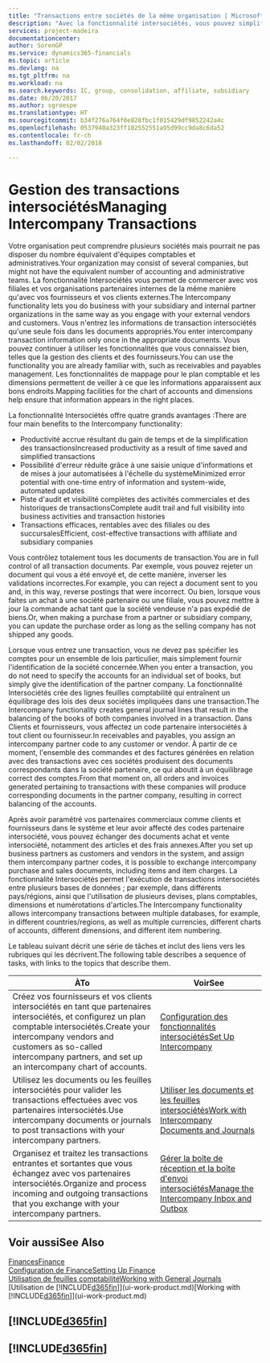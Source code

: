 ```yaml
---
title: "Transactions entre sociétés de la même organisation | Microsoft Docs"
description: "Avec la fonctionnalité intersociétés, vous pouvez simplifier les processus et les transactions entre sociétés appartenant à la même organisation."
services: project-madeira
documentationcenter: 
author: SorenGP
ms.service: dynamics365-financials
ms.topic: article
ms.devlang: na
ms.tgt_pltfrm: na
ms.workload: na
ms.search.keywords: IC, group, consolidation, affiliate, subsidiary
ms.date: 06/20/2017
ms.author: sgroespe
ms.translationtype: HT
ms.sourcegitcommit: b34f276a764f0e828fbc1f015429df9852242a4c
ms.openlocfilehash: 0537940a323ff102552551a95d99cc9da8c6da52
ms.contentlocale: fr-ch
ms.lasthandoff: 02/02/2018

---
```

# <a name="managing-intercompany-transactions"></a><span data-ttu-id="b9407-103">Gestion des transactions intersociétés</span><span class="sxs-lookup"><span data-stu-id="b9407-103">Managing Intercompany Transactions</span></span>
<span data-ttu-id="b9407-104">Votre organisation peut comprendre plusieurs sociétés mais pourrait ne pas disposer du nombre équivalent d'équipes comptables et administratives.</span><span class="sxs-lookup"><span data-stu-id="b9407-104">Your organization may consist of several companies, but might not have the equivalent number of accounting and administrative teams.</span></span> <span data-ttu-id="b9407-105">La fonctionnalité Intersociétés vous permet de commercer avec vos filiales et vos organisations partenaires internes de la même manière qu'avec vos fournisseurs et vos clients externes.</span><span class="sxs-lookup"><span data-stu-id="b9407-105">The Intercompany functionality lets you do business with your subsidiary and internal partner organizations in the same way as you engage with your external vendors and customers.</span></span> <span data-ttu-id="b9407-106">Vous n'entrez les informations de transaction intersociétés qu'une seule fois dans les documents appropriés.</span><span class="sxs-lookup"><span data-stu-id="b9407-106">You enter intercompany transaction information only once in the appropriate documents.</span></span> <span data-ttu-id="b9407-107">Vous pouvez continuer à utiliser les fonctionnalités que vous connaissez bien, telles que la gestion des clients et des fournisseurs.</span><span class="sxs-lookup"><span data-stu-id="b9407-107">You can use the functionality you are already familiar with, such as receivables and payables management.</span></span> <span data-ttu-id="b9407-108">Les fonctionnalités de mappage pour le plan comptable et les dimensions permettent de veiller à ce que les informations apparaissent aux bons endroits.</span><span class="sxs-lookup"><span data-stu-id="b9407-108">Mapping facilities for the chart of accounts and dimensions help ensure that information appears in the right places.</span></span>  

<span data-ttu-id="b9407-109">La fonctionnalité Intersociétés offre quatre grands avantages :</span><span class="sxs-lookup"><span data-stu-id="b9407-109">There are four main benefits to the Intercompany functionality:</span></span>  

- <span data-ttu-id="b9407-110">Productivité accrue résultant du gain de temps et de la simplification des transactions</span><span class="sxs-lookup"><span data-stu-id="b9407-110">Increased productivity as a result of time saved and simplified transactions</span></span>  
- <span data-ttu-id="b9407-111">Possibilité d'erreur réduite grâce à une saisie unique d'informations et de mises à jour automatisées à l'échelle du système</span><span class="sxs-lookup"><span data-stu-id="b9407-111">Minimized error potential with one-time entry of information and system-wide, automated updates</span></span>  
- <span data-ttu-id="b9407-112">Piste d'audit et visibilité complètes des activités commerciales et des historiques de transactions</span><span class="sxs-lookup"><span data-stu-id="b9407-112">Complete audit trail and full visibility into business activities and transaction histories</span></span>  
- <span data-ttu-id="b9407-113">Transactions efficaces, rentables avec des filiales ou des succursales</span><span class="sxs-lookup"><span data-stu-id="b9407-113">Efficient, cost-effective transactions with affiliate and subsidiary companies</span></span>  

<span data-ttu-id="b9407-114">Vous contrôlez totalement tous les documents de transaction.</span><span class="sxs-lookup"><span data-stu-id="b9407-114">You are in full control of all transaction documents.</span></span> <span data-ttu-id="b9407-115">Par exemple, vous pouvez rejeter un document qui vous a été envoyé et, de cette manière, inverser les validations incorrectes.</span><span class="sxs-lookup"><span data-stu-id="b9407-115">For example, you can reject a document sent to you and, in this way, reverse postings that were incorrect.</span></span> <span data-ttu-id="b9407-116">Ou bien, lorsque vous faites un achat à une société partenaire ou une filiale, vous pouvez mettre à jour la commande achat tant que la société vendeuse n'a pas expédié de biens.</span><span class="sxs-lookup"><span data-stu-id="b9407-116">Or, when making a purchase from a partner or subsidiary company, you can update the purchase order as long as the selling company has not shipped any goods.</span></span>  

<span data-ttu-id="b9407-117">Lorsque vous entrez une transaction, vous ne devez pas spécifier les comptes pour un ensemble de lois particulier, mais simplement fournir l'identification de la société concernée.</span><span class="sxs-lookup"><span data-stu-id="b9407-117">When you enter a transaction, you do not need to specify the accounts for an individual set of books, but simply give the identification of the partner company.</span></span> <span data-ttu-id="b9407-118">La fonctionnalité Intersociétés crée des lignes feuilles comptabilité qui entraînent un équilibrage des lois des deux sociétés impliquées dans une transaction.</span><span class="sxs-lookup"><span data-stu-id="b9407-118">The Intercompany functionality creates general journal lines that result in the balancing of the books of both companies involved in a transaction.</span></span> <span data-ttu-id="b9407-119">Dans Clients et fournisseurs, vous affectez un code partenaire intersociétés à tout client ou fournisseur.</span><span class="sxs-lookup"><span data-stu-id="b9407-119">In receivables and payables, you assign an intercompany partner code to any customer or vendor.</span></span> <span data-ttu-id="b9407-120">À partir de ce moment, l'ensemble des commandes et des factures générées en relation avec des transactions avec ces sociétés produisent des documents correspondants dans la société partenaire, ce qui aboutit à un équilibrage correct des comptes.</span><span class="sxs-lookup"><span data-stu-id="b9407-120">From that moment on, all orders and invoices generated pertaining to transactions with these companies will produce corresponding documents in the partner company, resulting in correct balancing of the accounts.</span></span>  

 <span data-ttu-id="b9407-121">Après avoir paramétré vos partenaires commerciaux comme clients et fournisseurs dans le système et leur avoir affecté des codes partenaire intersociété, vous pouvez échanger des documents achat et vente intersociété, notamment des articles et des frais annexes.</span><span class="sxs-lookup"><span data-stu-id="b9407-121">After you set up business partners as customers and vendors in the system, and assign them intercompany partner codes, it is possible to exchange intercompany purchase and sales documents, including items and item charges.</span></span> <span data-ttu-id="b9407-122">La fonctionnalité Intersociétés permet l'exécution de transactions intersociétés entre plusieurs bases de données ; par exemple, dans différents pays/régions, ainsi que l'utilisation de plusieurs devises, plans comptables, dimensions et numérotations d'articles.</span><span class="sxs-lookup"><span data-stu-id="b9407-122">The Intercompany functionality allows intercompany transactions between multiple databases, for example, in different countries/regions, as well as multiple currencies, different charts of accounts, different dimensions, and different item numbering.</span></span>  

<span data-ttu-id="b9407-123">Le tableau suivant décrit une série de tâches et inclut des liens vers les rubriques qui les décrivent.</span><span class="sxs-lookup"><span data-stu-id="b9407-123">The following table describes a sequence of tasks, with links to the topics that describe them.</span></span>

 |<span data-ttu-id="b9407-124">À</span><span class="sxs-lookup"><span data-stu-id="b9407-124">To</span></span> |<span data-ttu-id="b9407-125">Voir</span><span class="sxs-lookup"><span data-stu-id="b9407-125">See</span></span>|
 |---|---|
 |<span data-ttu-id="b9407-126">Créez vos fournisseurs et vos clients intersociétés en tant que partenaires intersociétés, et configurez un plan comptable intersociétés.</span><span class="sxs-lookup"><span data-stu-id="b9407-126">Create your intercompany vendors and customers as so-called intercompany partners, and set up an intercompany chart of accounts.</span></span>|[<span data-ttu-id="b9407-127">Configuration des fonctionnalités intersociétés</span><span class="sxs-lookup"><span data-stu-id="b9407-127">Set Up Intercompany</span></span>](intercompany-how-setup.md)|
 |<span data-ttu-id="b9407-128">Utilisez les documents ou les feuilles intersociétés pour valider les transactions effectuées avec vos partenaires intersociétés.</span><span class="sxs-lookup"><span data-stu-id="b9407-128">Use intercompany documents or journals to post transactions with your intercompany partners.</span></span>|[<span data-ttu-id="b9407-129">Utiliser les documents et les feuilles intersociétés</span><span class="sxs-lookup"><span data-stu-id="b9407-129">Work with Intercompany Documents and Journals</span></span>](intercompany-how-work-documents-journals.md)|
 |<span data-ttu-id="b9407-130">Organisez et traitez les transactions entrantes et sortantes que vous échangez avec vos partenaires intersociétés.</span><span class="sxs-lookup"><span data-stu-id="b9407-130">Organize and process incoming and outgoing transactions that you exchange with your intercompany partners.</span></span>|[<span data-ttu-id="b9407-131">Gérer la boîte de réception et la boîte d'envoi intersociétés</span><span class="sxs-lookup"><span data-stu-id="b9407-131">Manage the Intercompany Inbox and Outbox</span></span>](intercompany-how-manage-intercompany-inbox.md)|

## <a name="see-also"></a><span data-ttu-id="b9407-132">Voir aussi</span><span class="sxs-lookup"><span data-stu-id="b9407-132">See Also</span></span>
[<span data-ttu-id="b9407-133">Finances</span><span class="sxs-lookup"><span data-stu-id="b9407-133">Finance</span></span>](finance.md)  
[<span data-ttu-id="b9407-134">Configuration de Finance</span><span class="sxs-lookup"><span data-stu-id="b9407-134">Setting Up Finance</span></span>](finance-setup-finance.md)  
[<span data-ttu-id="b9407-135">Utilisation de feuilles comptabilité</span><span class="sxs-lookup"><span data-stu-id="b9407-135">Working with General Journals</span></span>](ui-work-general-journals.md)  
<span data-ttu-id="b9407-136">[Utilisation de [!INCLUDE[d365fin](includes/d365fin_md.md)]](ui-work-product.md)</span><span class="sxs-lookup"><span data-stu-id="b9407-136">[Working with [!INCLUDE[d365fin](includes/d365fin_md.md)]](ui-work-product.md)</span></span>

## [!INCLUDE[d365fin](includes/free_trial_md.md)]  
## [!INCLUDE[d365fin](includes/training_link_md.md)]

